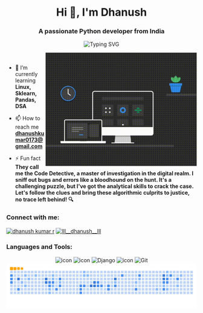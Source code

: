<h1 align="center">Hi 👋, I'm Dhanush</h1>
<h3 align="center">A passionate Python developer from India</h3>

<p align="center">
  <img src="https://readme-typing-svg.herokuapp.com?color=%2336BCF7&size=24&center=true&vCenter=true&lines=+lets+Transform+Visions+into+;Reality👨‍💻" alt="Typing SVG">
</p>

<img align="right" alt="coding" width="400" src="https://github.com/D-hanush/D-hanush/blob/main/pc.gif">

<p align="left"> <a href="https://twitter.com/" target="blank"><img src="https://img.shields.io/twitter/follow/?logo=twitter&style=for-the-badge" alt="" /></a> </p>

- 🌱 I’m currently learning **Linux, Sklearn, Pandas, DSA**

- 📫 How to reach me **dhanushkumar0173@gmail.com**

- ⚡ Fun fact **They call me the Code Detective, a master of investigation in the digital realm. I sniff out bugs and errors like a bloodhound on the hunt. It's a challenging puzzle, but I've got the analytical skills to crack the case. Let's follow the clues and bring these algorithmic culprits to justice, no trace left behind! 🔍**

<h3 align="left">Connect with me:</h3>
<p align="left">
<a href="https://linkedin.com/in/dhanush-kumar-r" target="blank"><img align="center" src="https://raw.githubusercontent.com/rahuldkjain/github-profile-readme-generator/master/src/images/icons/Social/linked-in-alt.svg" alt="dhanush kumar r" height="30" width="40" /></a>
<a href="https://instagram.com/lll__dhanush__lll" target="blank"><img align="center" src="https://raw.githubusercontent.com/rahuldkjain/github-profile-readme-generator/master/src/images/icons/Social/instagram.svg" alt="lll__dhanush__lll" height="30" width="40" /></a>
</p>

<h3 align="left">Languages and Tools:</h3>


<div style="text-align: center;">
  <td align="center" width="96">
    <img src="https://techstack-generator.vercel.app/python-icon.svg" alt="icon" width="65" height="65" />
  <td align="center" width="96">
    <img src="https://techstack-generator.vercel.app/java-icon.svg" alt="icon" width="65" height="65" />
  <td align="center" width="96">
    <img src="https://techstack-generator.vercel.app/django-icon.svg" width="65" height="65" alt="Django" />
  <td align="center" width="96">
       <img src="https://techstack-generator.vercel.app/mysql-icon.svg" alt="icon" width="65" height="65" />
  <td align="center" width="96"> 
       <img src="https://techstack-generator.vercel.app/github-icon.svg" width="65" height="65" alt="Git" />
   </td>



  <picture>
    <source media="(prefers-color-scheme: dark)" srcset="https://github.com/otaviossousa/otaviossousa/blob/output/github-snake-dark.svg" />
    <source media="(prefers-color-scheme: light)" srcset="https://github.com/otaviossousa/otaviossousa/blob/output/github-snake.svg" />
    <img alt="github-snake" src="https://github.com/otaviossousa/otaviossousa/blob/output/ocean.gif" />
  </picture>
</div>
